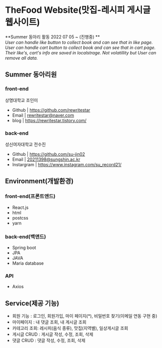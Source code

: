 # TheFood Website(맛집-레시피 게시글 웹사이트)

**Summer 동아리 활동 2022 07 05 ~ (진행중) **<br>
*User can handle like button to collect book and can see that in like page.*<br>
*User can handle cart button to collect book and can see that in cart page.*<br>
*Their like's, cart's info are saved in localstrage. Not volatillity but User can remove all data.*

## Summer 동아리원

### front-end
상명대학교 조인미

- Github | https://github.com/rewritestar
- Email | rewritestar@naver.com
- blog | https://rewritestar.tistory.com/

### back-end
성신여자대학교 전수진
- Github | https://github.com/su-jin02
- Email | 20211398@sungshin.ac.kr
- Instargram | https://www.instagram.com/su_record21/

## Environment(개발환경)
### front-end(프론트앤드)
- React.js
- html
- postcss
- yarn
### back-end(백앤드)
- Spring boot
- JPA
- JAVA
- Maria database
### API
- Axios


## Service(제공 기능)
- 회원 기능 : 로그인, 회원가입, 마이 페이지(*), 비밀번호 찾기(이메일 연동 구현 중)
- 마이페이지 : 내 댓글 조회, 내 게시글 조회
- 카테고리 조회: 레시피(음식 종류), 맛집(지역별), 일상게시글 조회
- 게시글 CRUD : 게시글 작성, 수정, 조회, 삭제
- 댓글 CRUD : 댓글 작성, 수정, 조회, 삭제

